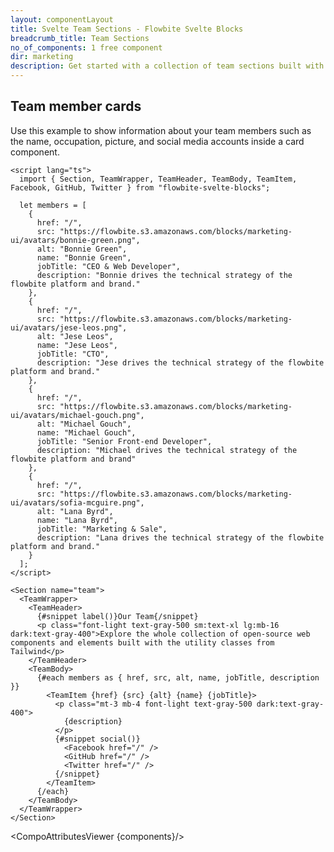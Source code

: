 ```yaml
---
layout: componentLayout
title: Svelte Team Sections - Flowbite Svelte Blocks
breadcrumb_title: Team Sections
no_of_components: 1 free component
dir: marketing
description: Get started with a collection of team sections built with Tailwind CSS and Flowbite to showcase your organization's team members based on multiple layouts.
---
```


<script>
  import { TableProp, TableDefaultRow, CompoAttributesViewer } from '../utils'
  const components = 'TeamWrapper, TeamHeader, TeamBody, TeamItem, Facebook, GitHub, Twitter, Section'
</script>

## Team member cards

Use this example to show information about your team members such as the name, occupation, picture, and social media accounts inside a card component.

```svelte example
<script lang="ts">
  import { Section, TeamWrapper, TeamHeader, TeamBody, TeamItem, Facebook, GitHub, Twitter } from "flowbite-svelte-blocks";

  let members = [
    {
      href: "/",
      src: "https://flowbite.s3.amazonaws.com/blocks/marketing-ui/avatars/bonnie-green.png",
      alt: "Bonnie Green",
      name: "Bonnie Green",
      jobTitle: "CEO & Web Developer",
      description: "Bonnie drives the technical strategy of the flowbite platform and brand."
    },
    {
      href: "/",
      src: "https://flowbite.s3.amazonaws.com/blocks/marketing-ui/avatars/jese-leos.png",
      alt: "Jese Leos",
      name: "Jese Leos",
      jobTitle: "CTO",
      description: "Jese drives the technical strategy of the flowbite platform and brand."
    },
    {
      href: "/",
      src: "https://flowbite.s3.amazonaws.com/blocks/marketing-ui/avatars/michael-gouch.png",
      alt: "Michael Gouch",
      name: "Michael Gouch",
      jobTitle: "Senior Front-end Developer",
      description: "Michael drives the technical strategy of the flowbite platform and brand"
    },
    {
      href: "/",
      src: "https://flowbite.s3.amazonaws.com/blocks/marketing-ui/avatars/sofia-mcguire.png",
      alt: "Lana Byrd",
      name: "Lana Byrd",
      jobTitle: "Marketing & Sale",
      description: "Lana drives the technical strategy of the flowbite platform and brand."
    }
  ];
</script>

<Section name="team">
  <TeamWrapper>
    <TeamHeader>
      {#snippet label()}Our Team{/snippet}
      <p class="font-light text-gray-500 sm:text-xl lg:mb-16 dark:text-gray-400">Explore the whole collection of open-source web components and elements built with the utility classes from Tailwind</p>
    </TeamHeader>
    <TeamBody>
      {#each members as { href, src, alt, name, jobTitle, description }}
        <TeamItem {href} {src} {alt} {name} {jobTitle}>
          <p class="mt-3 mb-4 font-light text-gray-500 dark:text-gray-400">
            {description}
          </p>
          {#snippet social()}
            <Facebook href="/" />
            <GitHub href="/" />
            <Twitter href="/" />
          {/snippet}
        </TeamItem>
      {/each}
    </TeamBody>
  </TeamWrapper>
</Section>
```

<CompoAttributesViewer {components}/>
